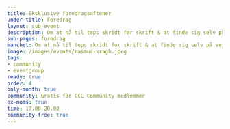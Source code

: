 ```yaml
---
title: Eksklusive foredragsaftener
under-title: Foredrag
layout: sub-event
description: Om at nå til tops skridt for skrift & at finde sig selv på vejen ned.
sub-pages: foredrag
manchet: Om at nå til tops skridt for skrift & at finde sig selv på vejen ned.
image: /images/events/rasmus-kragh.jpeg
tags:
- community
- eventgroup
ready: true
order: 4
only-month: true
community: Gratis for CCC Community medlemmer
ex-moms: true
time: 17.00-20.00
community-free: true
---
```

